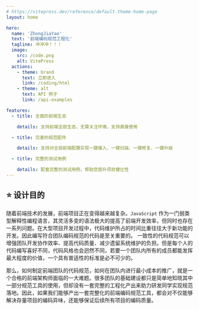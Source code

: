 ```yaml
---
# https://vitepress.dev/reference/default-theme-home-page
layout: home

hero:
  name: 'ZhongJiaYao'
  text: '前端编码规范工程化'
  tagline: 冲冲冲！！！
  image:
    src: /code.png
    alt: VitePress
  actions:
    - theme: brand
      text: 立即进入
      link: /coding/html
    - theme: alt
      text: API 例子
      link: /api-examples

features:
  - title: 全面的前端生态

    details: 支持前端全部生态，无需关注环境，支持直接使用

  - title: 完善的规范配件

    details: 支持对全部前端配置实现一键接入、一键扫描、一键修复、一键升级

  - title: 完整的测试用例

    details: 配套完整的测试用例，帮助您提升项目健壮性
---
```


## :star: 设计目的

随着前端技术的发展，前端项目正在变得越来越复杂。`JavaScript` 作为一门弱类型解释性编程语言，其灵活多变的语法极大的提高了前端开发效率，但同时也存在一系列问题。在大型项目开发过程中，代码维护所占的时间比重往往大于新功能的开发。因此编写符合团队编码规范的代码是至关重要的。 一致性的代码规范可以增强团队开发协作效率、提高代码质量、减少遗留系统维护的负担。但是每个人的代码编写喜好不同，代码风格也会迥然不同，若要一个团队内所有的成员都能发挥最大程度的价值，一个具有普适性的标准是必不可少的。

那么，如何制定前端团队的代码规范，如何在团队内进行最小成本的推广，就是一个合格的前端架构师面临的一大难题。很多团队的基础建设都只是简单地知晓其中一部分规范工具的使用，但却没有一套完整的工程化产出来助力研发同学实现规范落地。因此，如果我们能够产出一套完整化的前端编码规范工具，都会对不仅能够解决存量项目的编码异味，还能够保证后续所有项目的编码质量。

</br>
